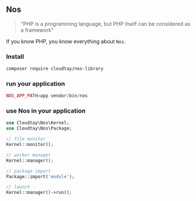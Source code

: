 ## Nos

> "PHP is a programming language, but PHP itself can be considered as a framework"

If you know PHP, you know everything about `Nos`.

### Install

```bash
composer require cloudtay/nos-library
```

### run your application

```php
NOS_APP_PATH=app vendor/bin/nos
```

### use Nos in your application

```php
use Cloudtay\Nos\Kernel;
use Cloudtay\Nos\Package;

// file monitor
Kernel::monitor();

// worker manager
Kernel::manager();

// package import
Package::import('module');

// launch
Kernel::manager()->run();
```
